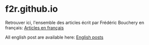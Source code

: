 f2r.github.io
=============

Retrouver ici, l'ensemble des articles écrit par Frédéric Bouchery en français: [Articles en français](https://github.com/f2r/f2r.github.io/blob/master/fr/articles.md)

All english post are available here: [English posts](https://github.com/f2r/f2r.github.io/blob/master/en/posts.md)
